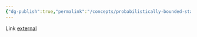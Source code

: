 ```yaml
---
{"dg-publish":true,"permalink":"/concepts/probabilistically-bounded-staleness/","tags":["concept/SRE/cloud/azure"]}
---
```


Link [external](http://pbs.cs.berkeley.edu/)
